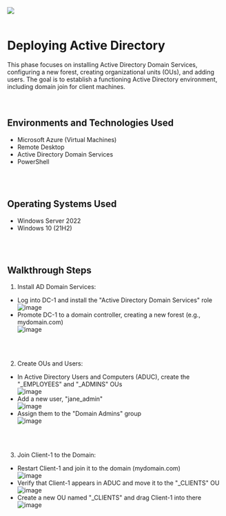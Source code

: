 <img src=https://github.com/user-attachments/assets/b0b2b2d4-c2ed-47b6-b59c-9da1d87514c6>
<br />
<br />

<h1>Deploying Active Directory</h1>

This phase focuses on installing Active Directory Domain Services, configuring a new forest, creating organizational units (OUs), and adding users. The goal is to establish a functioning Active Directory environment, including domain join for client machines.<br />
<br />
<br />

<h2>Environments and Technologies Used</h2>

- Microsoft Azure (Virtual Machines)
- Remote Desktop
- Active Directory Domain Services
- PowerShell
<br />
<br />

<h2>Operating Systems Used </h2>

- Windows Server 2022
- Windows 10 (21H2)
<br />
<br />

<h2>Walkthrough Steps</h2>

1. Install AD Domain Services:
  - Log into DC-1 and install the "Active Directory Domain Services" role<br />
      ![image](https://github.com/user-attachments/assets/4a7f23e6-e740-44f2-a5c1-9c3a71d6fdba)
  - Promote DC-1 to a domain controller, creating a new forest (e.g., mydomain.com)<br />
      ![image](https://github.com/user-attachments/assets/b5eb907f-09f4-4632-b05e-227013cf8ab2)
<br />
<br />

2. Create OUs and Users:
  - In Active Directory Users and Computers (ADUC), create the "_EMPLOYEES" and "_ADMINS" OUs<br />
      ![image](https://github.com/user-attachments/assets/bf979b7e-bad7-4427-97ac-eebbe49868aa)
  - Add a new user, "jane_admin"<br />
      ![image](https://github.com/user-attachments/assets/50fc1adf-d70d-4205-8f13-662e35d36752)
  - Assign them to the "Domain Admins" group<br />
      ![image](https://github.com/user-attachments/assets/d4acb8b4-0c52-42d7-8d37-7cef1bdd32e0)
<br />
<br />

3. Join Client-1 to the Domain:
  - Restart Client-1 and join it to the domain (mydomain.com)<br />
      ![image](https://github.com/user-attachments/assets/0087ece3-efbe-408e-b9ed-047b9c991a3f)
  - Verify that Client-1 appears in ADUC and move it to the "_CLIENTS" OU<br />
      ![image](https://github.com/user-attachments/assets/6cd9dead-472b-4bd0-8cfc-48393cea782f)
  - Create a new OU named "_CLIENTS" and drag Client-1 into there<br />
      ![image](https://github.com/user-attachments/assets/ff68ebd3-9d2e-4da7-b197-6f06eebd7f41)
<br />
<br />
